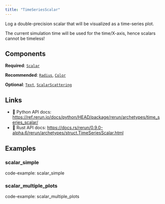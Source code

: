 ```yaml
---
title: "TimeSeriesScalar"
---
```


Log a double-precision scalar that will be visualized as a time-series plot.

The current simulation time will be used for the time/X-axis, hence scalars
cannot be timeless!

## Components

**Required**: [`Scalar`](../components/scalar.md)

**Recommended**: [`Radius`](../components/radius.md), [`Color`](../components/color.md)

**Optional**: [`Text`](../components/text.md), [`ScalarScattering`](../components/scalar_scattering.md)

## Links
 * 🐍 Python API docs: https://ref.rerun.io/docs/python/HEAD/package/rerun/archetypes/time_series_scalar/
 * 🦀 Rust API docs: https://docs.rs/rerun/0.9.0-alpha.6/rerun/archetypes/struct.TimeSeriesScalar.html

## Examples

### scalar_simple

code-example: scalar_simple

### scalar_multiple_plots

code-example: scalar_multiple_plots

